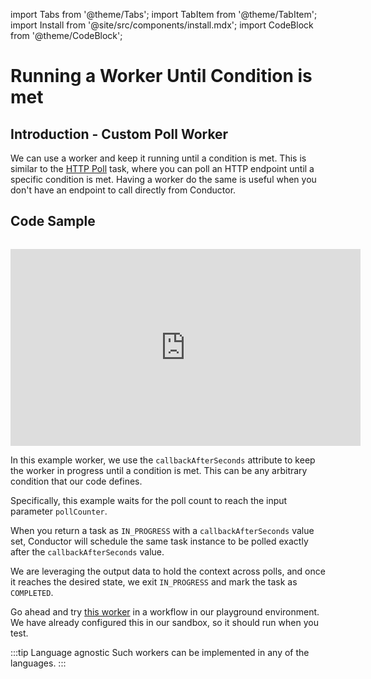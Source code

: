 import Tabs from '@theme/Tabs';
import TabItem from '@theme/TabItem';
import Install from '@site/src/components/install.mdx';
import CodeBlock from '@theme/CodeBlock';

# Running a Worker Until Condition is met

## Introduction - Custom Poll Worker

We can use a worker and keep it running until a condition is met. This is similar to the [HTTP Poll](/content/reference-docs/system-tasks/http-poll) task, where
you can poll an HTTP endpoint until a specific condition is met. Having a worker do the same is useful
when you don't have an endpoint to call directly from Conductor.

## Code Sample


```java dynamic https://github.com/conductor-sdk/orkes-java-springboot2-example/blob/main/src/main/java/io/orkes/example/banking/workers/PollUntilConditionMeetsWorker.java section=1 ../workers/PollUntilConditionMeetsWorker.java
```

<center><iframe width="560" height="315" src="https://www.youtube.com/embed/nI8IcSpzBLQ" title="YouTube video player" frameborder="0" allow="accelerometer; autoplay; clipboard-write; encrypted-media; gyroscope; picture-in-picture; web-share" allowfullscreen="allowfullscreen"
mozallowfullscreen="mozallowfullscreen"
msallowfullscreen="msallowfullscreen"
oallowfullscreen="oallowfullscreen"
webkitallowfullscreen="webkitallowfullscreen"></iframe></center>

In this example worker, we use the `callbackAfterSeconds` attribute to keep the worker in progress
until a condition is met. This can be any arbitrary condition that our code defines.

Specifically, this example waits for the poll count to reach the input parameter `pollCounter`.

When you return a task as `IN_PROGRESS` with a `callbackAfterSeconds` value set, Conductor
will schedule the same task instance to be polled exactly after the `callbackAfterSeconds` value.

We are leveraging the output data to hold the context across polls, and once it reaches the desired state, we exit `IN_PROGRESS`
and mark the task as `COMPLETED`.

Go ahead and try [this worker](https://developers.orkes.cloud/workflowDef/poll-until-condition-workflow) in a workflow in our playground environment. We have already configured this in our sandbox, so it should run when you test.

:::tip Language agnostic
Such workers can be implemented in any of the languages.
:::